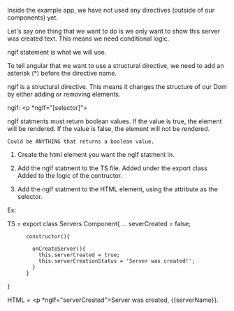 Inside the example app, we have not used any directives (outside of our components) yet.

Let's say one thing that we want to  do is we only want to show this server was created text. This means we need conditional logic.

ngif statement is what we will use.

To tell angular that we want to use a structural directive, we need to add an asterisk (*) before the directive name.

ngif is a structural directive. This means it changes the structure of our Dom by either adding or removing elements.

ngif: <p *ngIf="[selector]">

ngIf statments must return boolean values. 
    If the value is true, the element will be rendered. If the value is false, the element will not be rendered.

    Could be ANYTHING that returns a boolean value.

1) Create the html element you want the ngIf statment in.
2) Add the ngIf statment to the TS file.
      Added under the export class
      Added to the logic of the contructor.

3) Add the ngIf statment to the HTML element, using the attribute as the selector.

Ex:

TS =    export class Servers Component{
          ...
          severCreated = false;

          constructor(){
            
            onCreateServer(){
              this.serverCreated = true;
              this.serverCreationStatus = 'Server was created!';
            }
          }
}


HTML = <p *ngIf="serverCreated">Server was created, {{serverName}}.</p>